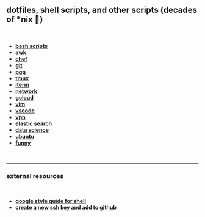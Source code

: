 ## dotfiles, shell scripts, and other scripts (decades of *nix 🐧)

<br>

* **[bash scripts](shell_scripts)**
* **[awk](awk)**
* **[chef](chef)**
* **[git](git)**
* **[pgp](gpg)**
* **[tmux](tmux)**
* **[iterm](iterm)**
* **[network](network)**
* **[gcloud](gcloud)**
* **[vim](vim)**
* **[vscode](vscode)**
* **[vpn](vpn)**
* **[elastic search](elasticsearch)**
* **[data science](data_science)**
* **[ubuntu](ubuntu)**
* **[funny](funny)**

<br>

---

### external resources

<br>

* **[google style guide for shell](https://github.com/google/styleguide/blob/gh-pages/shellguide.md)**
* **[create a new ssh key](https://docs.github.com/en/authentication/connecting-to-github-with-ssh/generating-a-new-ssh-key-and-adding-it-to-the-ssh-agent) and [add to github](https://docs.github.com/en/authentication/connecting-to-github-with-ssh/adding-a-new-ssh-key-to-your-github-account)**
